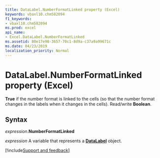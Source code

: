```yaml
---
title: DataLabel.NumberFormatLinked property (Excel)
keywords: vbaxl10.chm582094
f1_keywords:
- vbaxl10.chm582094
ms.prod: excel
api_name:
- Excel.DataLabel.NumberFormatLinked
ms.assetid: 80e17e98-3657-70c1-8d9a-c37a9a99671c
ms.date: 04/23/2019
localization_priority: Normal
---
```



# DataLabel.NumberFormatLinked property (Excel)

**True** if the number format is linked to the cells (so that the number format changes in the labels when it changes in the cells). Read/write **Boolean**.


## Syntax

_expression_.**NumberFormatLinked**

_expression_ A variable that represents a **[DataLabel](excel.datalabel(object).md)** object.




[!include[Support and feedback](~/includes/feedback-boilerplate.md)]